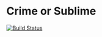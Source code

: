 # Crime or Sublime
[![Build Status](https://travis-ci.org/0x4d464d48/crime-or-sublime.svg?branch=testing-alpha)](https://travis-ci.org/0x4d464d48/crime-or-sublime)